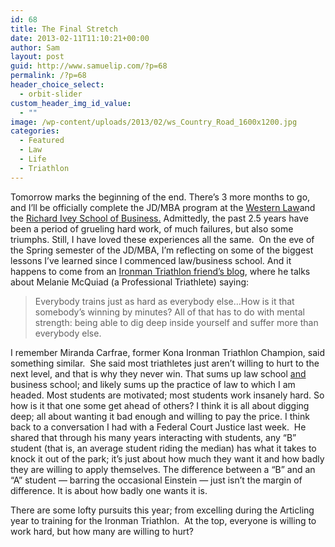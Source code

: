 ```yaml
---
id: 68
title: The Final Stretch
date: 2013-02-11T11:10:21+00:00
author: Sam
layout: post
guid: http://www.samuelip.com/?p=68
permalink: /?p=68
header_choice_select:
  - orbit-slider
custom_header_img_id_value:
  - ""
image: /wp-content/uploads/2013/02/ws_Country_Road_1600x1200.jpg
categories:
  - Featured
  - Law
  - Life
  - Triathlon
---
```

Tomorrow marks the beginning of the end. There&#8217;s 3 more months to go, and I&#8217;ll be officially complete the JD/MBA program at the [Western Law](https://www.law.uwo.ca/)and the [Richard Ivey School of Business.](http://www.ivey.uwo.ca/mba/index.htm) Admittedly, the past 2.5 years have been a period of grueling hard work, of much failures, but also some triumphs. Still, I have loved these experiences all the same.  On the eve of the Spring semester of the JD/MBA, I&#8217;m reflecting on some of the biggest lessons I&#8217;ve learned since I commenced law/business school. And it happens to come from an [Ironman Triathlon friend&#8217;s blog](http://ckct.blogspot.sg/2007/06/day-in-office.html#links), where he talks about Melanie McQuiad (a Professional Triathlete) saying:

> Everybody trains just as hard as everybody else&#8230;How is it that somebody&#8217;s winning by minutes? All of that has to do with mental strength: being able to dig deep inside yourself and suffer more than everybody else.

I remember Miranda Carfrae, former Kona Ironman Triathlon Champion, said something similar.  She said most triathletes just aren&#8217;t willing to hurt to the next level, and that is why they never win. That sums up law school <span style="text-decoration: underline;">and</span> business school; and likely sums up the practice of law to which I am headed. Most students are motivated; most students work insanely hard. So how is it that one some get ahead of others? I think it is all about digging deep; all about wanting it bad enough and willing to pay the price. I think back to a conversation I had with a Federal Court Justice last week.  He shared that through his many years interacting with students, any &#8220;B&#8221; student (that is, an average student riding the median) has what it takes to knock it out of the park; it&#8217;s just about how much they want it and how badly they are willing to apply themselves. The difference between a &#8220;B&#8221; and an &#8220;A&#8221; student &#8212; barring the occasional Einstein &#8212; just isn&#8217;t the margin of difference. It is about how badly one wants it is.

There are some lofty pursuits this year; from excelling during the Articling year to training for the Ironman Triathlon.  At the top, everyone is willing to work hard, but how many are willing to hurt?